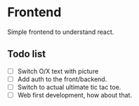 # Frontend

Simple frontend to understand react.

## Todo list

- [ ] Switch O/X text with picture
- [ ] Add auth to the front/backend.
- [ ] Switch to actual ultimate tic tac toe.
- [ ] Web first development, how about that.
